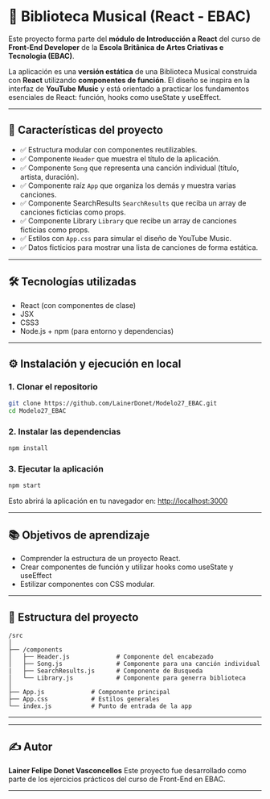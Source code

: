 # 🎵 Biblioteca Musical (React - EBAC)

Este proyecto forma parte del **módulo de Introducción a React** del curso de **Front-End Developer** de la **Escola Britânica de Artes Criativas e Tecnologia (EBAC)**.

La aplicación es una **versión estática** de una Biblioteca Musical construida con **React** utilizando **componentes de función**. El diseño se inspira en la interfaz de **YouTube Music** y está orientado a practicar los fundamentos esenciales de React: función, hooks como useState y useEffect.

---

## 🚀 Características del proyecto

* ✅ Estructura modular con componentes reutilizables.
* ✅ Componente `Header` que muestra el título de la aplicación.
* ✅ Componente `Song` que representa una canción individual (título, artista, duración).
* ✅ Componente raíz `App` que organiza los demás y muestra varias canciones.
* ✅ Componente SearchResults `SearchResults` que reciba un array de canciones ficticias como props.
* ✅ Componente Library `Library` que recibe un array de canciones ficticias como props.
* ✅ Estilos con `App.css` para simular el diseño de YouTube Music.
* ✅ Datos ficticios para mostrar una lista de canciones de forma estática.

---

## 🛠️ Tecnologías utilizadas

* React (con componentes de clase)
* JSX
* CSS3
* Node.js + npm (para entorno y dependencias)

---

## ⚙️ Instalación y ejecución en local

### 1. Clonar el repositorio

```bash
git clone https://github.com/LainerDonet/Modelo27_EBAC.git
cd Modelo27_EBAC
```

### 2. Instalar las dependencias

```bash
npm install
```

### 3. Ejecutar la aplicación

```bash
npm start
```

Esto abrirá la aplicación en tu navegador en: [http://localhost:3000](http://localhost:3000)

---

## 📚 Objetivos de aprendizaje

* Comprender la estructura de un proyecto React.
* Crear componentes de función y utilizar hooks como useState y useEffect
* Estilizar componentes con CSS modular.

---

## 📁 Estructura del proyecto

```
/src
│
├── /components
│   ├── Header.js             # Componente del encabezado
│   ├── Song.js               # Componente para una canción individual
|   ├── SearchResults.js      # Componente de Busqueda 
│   └── Library.js            # Componente para generra biblioteca
│
├── App.js             # Componente principal
├── App.css            # Estilos generales
└── index.js           # Punto de entrada de la app
```

---


---

## ✍️ Autor

**Lainer Felipe Donet Vasconcellos**
Este proyecto fue desarrollado como parte de los ejercicios prácticos del curso de Front-End en EBAC.

---

